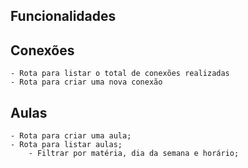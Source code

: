 ## Funcionalidades

## Conexões
    - Rota para listar o total de conexões realizadas
    - Rota para criar uma nova conexão

## Aulas
    - Rota para criar uma aula;
    - Rota para listar aulas;
        - Filtrar por matéria, dia da semana e horário;

